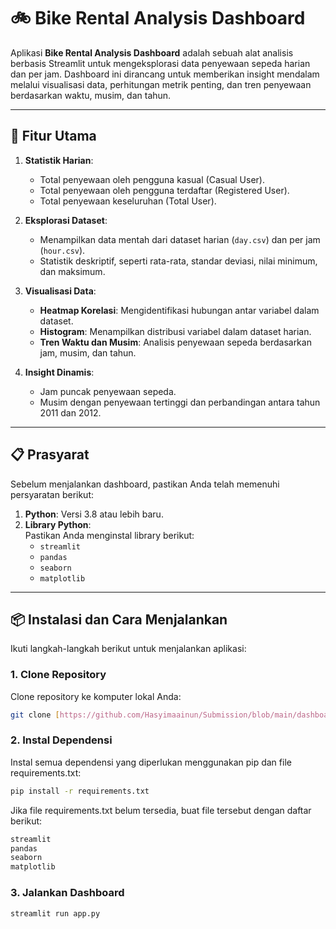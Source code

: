 # 🚲 Bike Rental Analysis Dashboard

Aplikasi **Bike Rental Analysis Dashboard** adalah sebuah alat analisis berbasis Streamlit untuk mengeksplorasi data penyewaan sepeda harian dan per jam. Dashboard ini dirancang untuk memberikan insight mendalam melalui visualisasi data, perhitungan metrik penting, dan tren penyewaan berdasarkan waktu, musim, dan tahun.

---

## 🚀 Fitur Utama
1. **Statistik Harian**:  
   - Total penyewaan oleh pengguna kasual (Casual User).  
   - Total penyewaan oleh pengguna terdaftar (Registered User).  
   - Total penyewaan keseluruhan (Total User).  

2. **Eksplorasi Dataset**:  
   - Menampilkan data mentah dari dataset harian (`day.csv`) dan per jam (`hour.csv`).  
   - Statistik deskriptif, seperti rata-rata, standar deviasi, nilai minimum, dan maksimum.  

3. **Visualisasi Data**:
   - **Heatmap Korelasi**: Mengidentifikasi hubungan antar variabel dalam dataset.  
   - **Histogram**: Menampilkan distribusi variabel dalam dataset harian.  
   - **Tren Waktu dan Musim**: Analisis penyewaan sepeda berdasarkan jam, musim, dan tahun.  

4. **Insight Dinamis**:  
   - Jam puncak penyewaan sepeda.  
   - Musim dengan penyewaan tertinggi dan perbandingan antara tahun 2011 dan 2012.  

---

## 📋 Prasyarat

Sebelum menjalankan dashboard, pastikan Anda telah memenuhi persyaratan berikut:  

1. **Python**: Versi 3.8 atau lebih baru.  
2. **Library Python**:  
   Pastikan Anda menginstal library berikut:  
   - `streamlit`
   - `pandas`
   - `seaborn`
   - `matplotlib`

---

## 📦 Instalasi dan Cara Menjalankan

Ikuti langkah-langkah berikut untuk menjalankan aplikasi:  

### **1. Clone Repository**  
Clone repository ke komputer lokal Anda:  
```bash
git clone [https://github.com/Hasyimaainun/Submission/blob/main/dashboard.py]
```

### **2. Instal Dependensi**
Instal semua dependensi yang diperlukan menggunakan pip dan file requirements.txt:
```bash
pip install -r requirements.txt
```

Jika file requirements.txt belum tersedia, buat file tersebut dengan daftar berikut:
```bash
streamlit
pandas
seaborn
matplotlib
```

### **3. Jalankan Dashboard**
```bash
streamlit run app.py
